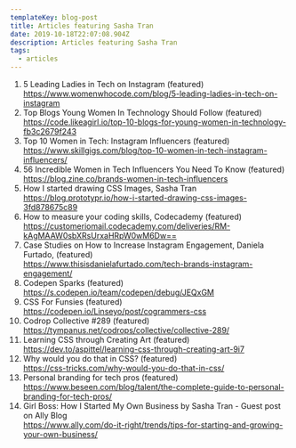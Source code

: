 ```yaml
---
templateKey: blog-post
title: Articles featuring Sasha Tran
date: 2019-10-18T22:07:08.904Z
description: Articles featuring Sasha Tran
tags:
  - articles
---
```

1. 5 Leading Ladies in Tech on Instagram (featured)\
   <https://www.womenwhocode.com/blog/5-leading-ladies-in-tech-on-instagram>
2. Top Blogs Young Women In Technology Should Follow (featured)\
   <https://code.likeagirl.io/top-10-blogs-for-young-women-in-technology-fb3c2679f243>
3. Top 10 Women in Tech: Instagram Influencers (featured)\
   <https://www.skillgigs.com/blog/top-10-women-in-tech-instagram-influencers/>
4. 56 Incredible Women in Tech Influencers You Need To Know (featured)\
   <https://blog.zine.co/brands-women-in-tech-influencers>
5. How I started drawing CSS Images, Sasha Tran\
   <https://blog.prototypr.io/how-i-started-drawing-css-images-3fd878675c89>
6. How to measure your coding skills, Codecademy (featured)\
   <https://customeriomail.codecademy.com/deliveries/RM-kAgMAAW0sbXRsUrxaHRpW0wM6Dw==>
7. Case Studies on How to Increase Instagram Engagement, Daniela Furtado, (featured)\
   <https://www.thisisdanielafurtado.com/tech-brands-instagram-engagement/>
8. Codepen Sparks (featured)\
   <https://s.codepen.io/team/codepen/debug/JEQxGM>
9. CSS For Funsies (featured)\
   <https://codepen.io/Linseyo/post/cogrammers-css>
10. Codrop Collective #289 (featured) \
    [https://tympanus.net/codrops/collective/collective-289/ ](https://tympanus.net/codrops/collective/collective-289/)
11. Learning CSS through Creating Art (featured)\
    <https://dev.to/aspittel/learning-css-through-creating-art-9i7>
12. Why would you do that in CSS? (featured)\
    [https://css-tricks.com/why-would-you-do-that-in-css/ ](https://css-tricks.com/why-would-you-do-that-in-css/)
13. Personal branding for tech pros (featured) \
    <https://www.beseen.com/blog/talent/the-complete-guide-to-personal-branding-for-tech-pros/>
14. Girl Boss: How I Started My Own Business by Sasha Tran - Guest post on Ally Blog\
    <https://www.ally.com/do-it-right/trends/tips-for-starting-and-growing-your-own-business/>
